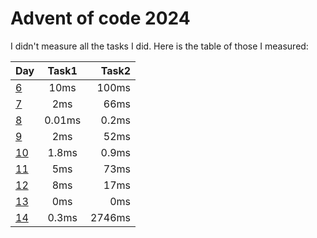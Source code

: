 # Advent of code 2024

I didn't measure all the tasks I did. Here is the table of those I measured:

| Day                                    | Task1  |  Task2 |
|----------------------------------------|:------:|-------:|
| [6](src/main/java/aoc2024/Day6.java)   |  10ms  |  100ms |
| [7](src/main/java/aoc2024/Day7.java)   |  2ms   |   66ms |
| [8](src/main/java/aoc2024/Day8.java)   | 0.01ms |  0.2ms |
| [9](src/main/java/aoc2024/Day9.java)   |  2ms   |   52ms |
| [10](src/main/java/aoc2024/Day10.java) | 1.8ms  |  0.9ms |
| [11](src/main/java/aoc2024/Day11.java) |  5ms   |   73ms |
| [12](src/main/java/aoc2024/Day12.java) |  8ms   |   17ms |
| [13](src/main/java/aoc2024/Day13.java) |  0ms   |    0ms |
| [14](src/main/java/aoc2024/Day14.java) | 0.3ms  | 2746ms |

